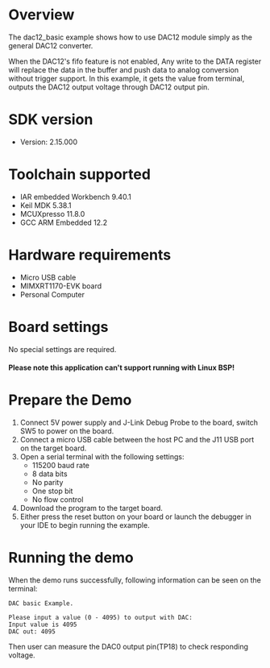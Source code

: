 Overview
========

The dac12_basic example shows how to use DAC12 module simply as the general DAC12 converter.

When the DAC12's fifo feature is not enabled, Any write to the DATA register will replace the
data in the buffer and push data to analog conversion without trigger support.
In this example, it gets the value from terminal,
outputs the DAC12 output voltage through DAC12 output pin.

SDK version
===========
- Version: 2.15.000

Toolchain supported
===================
- IAR embedded Workbench  9.40.1
- Keil MDK  5.38.1
- MCUXpresso  11.8.0
- GCC ARM Embedded  12.2

Hardware requirements
=====================
- Micro USB cable
- MIMXRT1170-EVK board
- Personal Computer

Board settings
==============
No special settings are required.

#### Please note this application can't support running with Linux BSP! ####

Prepare the Demo
================
1. Connect 5V power supply and J-Link Debug Probe to the board, switch SW5 to power on the board.
2. Connect a micro USB cable between the host PC and the J11 USB port on the target board.
3. Open a serial terminal with the following settings:
    - 115200 baud rate
    - 8 data bits
    - No parity
    - One stop bit
    - No flow control
4. Download the program to the target board.
5. Either press the reset button on your board or launch the debugger in your IDE to begin running the example.

Running the demo
================
When the demo runs successfully, following information can be seen on the terminal:

~~~~~~~~~~~~~~~~~~~~~~~~~~~~~
DAC basic Example.

Please input a value (0 - 4095) to output with DAC: 
Input value is 4095
DAC out: 4095
~~~~~~~~~~~~~~~~~~~~~~~~~~~~~
Then user can measure the DAC0 output pin(TP18) to check responding voltage.
